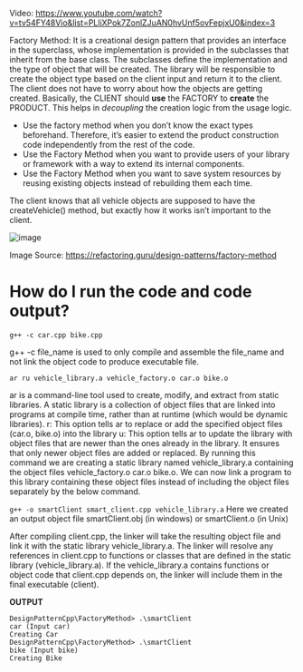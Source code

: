 Video: https://www.youtube.com/watch?v=tv54FY48Vio&list=PLliXPok7ZonlZJuAN0hvUnf5ovFepjxU0&index=3

Factory Method: It is a creational design pattern that provides an interface in the superclass, whose implementation is provided in the subclasses that inherit from the base class. The subclasses define the implementation and the type of object that will be created. The library will be responsible to create the object type based on the client input and return it to the client. The client does not have to worry about how the objects are getting created. Basically, the CLIENT should **use** the FACTORY to **create** the PRODUCT. This helps in *decoupling* the creation logic from the usage logic.

- Use the factory method when you don’t know the exact types beforehand. Therefore, it’s easier to extend the product construction code independently from the rest of the code.
- Use the Factory Method when you want to provide users of your library or framework with a way to extend its internal components.
- Use the Factory Method when you want to save system resources by reusing existing objects instead of rebuilding them each time.

The client knows that all vehicle objects are supposed to have the createVehicle() method, but exactly how it works isn’t important to the client.

![image](https://github.com/user-attachments/assets/fc3b6feb-c860-45e9-9f49-463df5bc8ecc)

Image Source: https://refactoring.guru/design-patterns/factory-method

# How do I run the code and code output?
```g++ -c car.cpp bike.cpp```

g++ -c file_name is used to only compile and assemble the file_name and not link the object code to produce executable file.

```ar ru vehicle_library.a vehicle_factory.o car.o bike.o```

ar is a command-line tool used to create, modify, and extract from static libraries. A static library is a collection of object files that are linked into programs at compile time, rather than at runtime (which would be dynamic libraries).
r: This option tells ar to replace or add the specified object files (car.o, bike.o) into the library
u: This option tells ar to update the library with object files that are newer than the ones already in the library. It ensures that only newer object files are added or replaced.
By running this command we are creating a static library named vehicle_library.a containing the object files vehicle_factory.o car.o bike.o.
We can now link a program to this library containing these object files instead of including the object files separately by the below command.

```g++ -o smartClient smart_client.cpp vehicle_library.a```
Here we created an output object file smartClient.obj (in windows) or smartClient.o (in Unix) 

After compiling client.cpp, the linker will take the resulting object file and link it with the static library vehicle_library.a.
The linker will resolve any references in client.cpp to functions or classes that are defined in the static library (vehicle_library.a).
If the vehicle_library.a contains functions or object code that client.cpp depends on, the linker will include them in the final executable (client).

**OUTPUT**
```
DesignPatternCpp\FactoryMethod> .\smartClient
car (Input car)
Creating Car
DesignPatternCpp\FactoryMethod> .\smartClient
bike (Input bike)
Creating Bike
```

